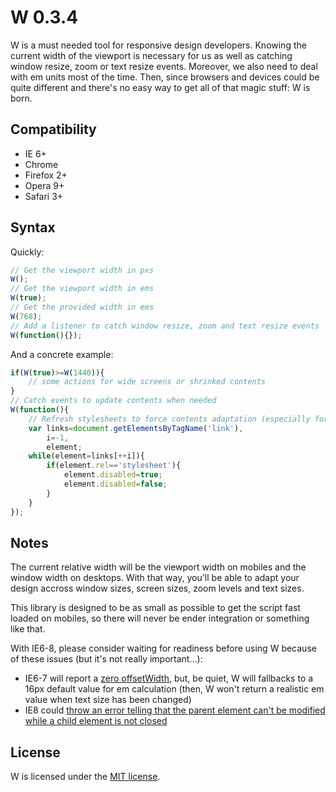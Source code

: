 W 0.3.4
=======

W is a must needed tool for responsive design developers. Knowing the current width of the viewport is necessary for us as well as catching window resize, zoom or text resize events. Moreover, we also need to deal with em units most of the time. Then, since browsers and devices could be quite different and there's no easy way to get all of that magic stuff: W is born.

Compatibility
-------------

- IE 6+
- Chrome
- Firefox 2+
- Opera 9+
- Safari 3+

Syntax
------

Quickly:

```javascript
// Get the viewport width in pxs
W();
// Get the viewport width in ems
W(true);
// Get the provided width in ems
W(768);
// Add a listener to catch window resize, zoom and text resize events
W(function(){});
```

And a concrete example:

```javascript
if(W(true)>=W(1440)){
    // some actions for wide screens or shrinked contents
}
// Catch events to update contents when needed
W(function(){
    // Refresh stylesheets to force contents adaptation (especially for zooming and text size changing)
    var links=document.getElementsByTagName('link'),
        i=-1,
        element;
    while(element=links[++i]){
        if(element.rel=='stylesheet'){
            element.disabled=true;
            element.disabled=false;
        }
    }
});
```

Notes
-----

The current relative width will be the viewport width on mobiles and the window width on desktops. With that way, you'll be able to adapt your design accross window sizes, screen sizes, zoom levels and text sizes.

This library is designed to be as small as possible to get the script fast loaded on mobiles, so there will never be ender integration or something like that.

With IE6-8, please consider waiting for readiness before using W because of these issues (but it's not really important...):

- IE6-7 will report a [zero offsetWidth](https://github.com/pyrsmk/W/issues/1), but, be quiet, W will fallbacks to a 16px default value for em calculation (then, W won't return a realistic em value when text size has been changed)
- IE8 could [throw an error telling that the parent element can't be modified while a child element is not closed](https://github.com/pyrsmk/W/issues/3)

License
-------

W is licensed under the [MIT license](http://dreamysource.mit-license.org).
